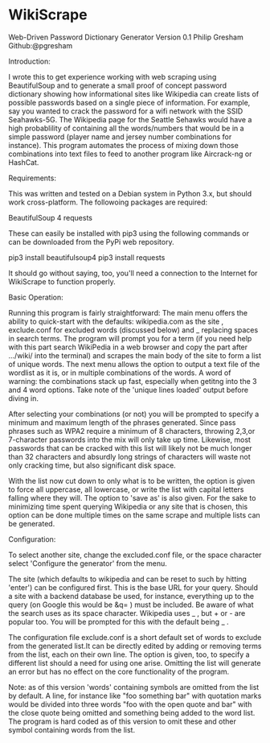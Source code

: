 # WikiScrape
Web-Driven Password Dictionary Generator
Version 0.1
Philip Gresham  Github:@pgresham

Introduction:

I wrote this to get experience working with web scraping using BeautifulSoup and to generate a small proof of concept password dictionary showing how informational sites like Wikipedia can create lists of possible passwords based on a single piece of information. For example, say you wanted to crack the password for a wifi network with the SSID Seahawks-5G. The Wikipedia page for the Seattle Sehawks would have a high probablility of containing all the words/numbers that would be in a simple password (player name and jersey number combinations for instance). This program automates the process of mixing down those combinations into text files to feed to another program like Aircrack-ng or HashCat.



Requirements:

This was written and tested on a Debian system in Python 3.x, but should work cross-platform. The followoing packages are required:

BeautifulSoup 4
requests

These can easily be installed with pip3 using the following commands or can be downloaded from the PyPi web repository.

pip3 install beautifulsoup4
pip3 install requests

It should go without saying, too, you'll need a connection to the Internet for WikiScrape to function properly.



Basic Operation:

Running this program is fairly straightforward: 
The main menu offers the ability to quick-start with the defaults: wikipedia.com as the site , exclude.conf for excluded words (discussed below) and _ replacing spaces in search terms. The program will prompt you for a term (if you need help with this part search WikiPedia in a web browser and copy the part after .../wiki/ into the terminal) and scrapes the main body of the site to form a list of unique words. 
The next menu allows the option to output a text file of the wordlist as it is, or in multiple combinations of the words. A word of warning: the combinations stack up fast, especially when getitng into the 3 and 4 word options. Take note of the 'unique lines loaded' output before diving in.

After selecting your combinations (or not) you will be prompted to specify a minimum and maximum length of the phrases generated. Since pass phrases such as WPA2 require a minimum of 8 characters, throwing 2,3,or 7-character passwords into the mix will only take up time. Likewise, most passwords that can be cracked with this list will likely not be much longer than 32 characters and absurdly long strings of characters will waste not only cracking time, but also significant disk space. 

With the list now cut down to only what is to be written, the option is given to force all uppercase, all lowercase, or write the list with capital letters falling where they will. The option to 'save as' is also given. For the sake to minimizing time spent querying Wikipedia or any site that is chosen, this option can be done multiple times on the same scrape and multiple lists can be generated.



Configuration:

To select another site, change the excluded.conf file, or the space character select 'Configure the generator' from the menu.

The site (which defaults to wikipedia and can be reset to such by hitting 'enter') can be configured first. This is the base URL for your query. Should a site with a backend database be used, for instance, everything up to the query (on Google this would be &q= ) must be included. Be aware of what the search uses as its space character. Wikipedia uses _ , but + or - are popular too. You will be prompted for this with the default being _ .

The configuration file exclude.conf is a short default set of words to exclude from the generated list.It can be directly edited by adding or removing terms from the list, each on their own line. The option is given, too, to specify a different list should a need for using one arise. Omitting the list will generate an error but has no effect on the core functionality of the program. 

Note: as of this version 'words' containing symbols are omitted from the list by default. A line, for instance like "foo something  bar" with quotation marks would be divided into three words "foo with the open quote and bar" with the close quote being omitted and something being added to the word list. The program is hard coded as of this version to omit these and other symbol containing words from the list.
